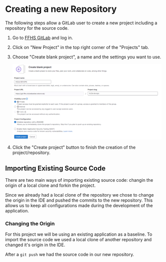 # Creating a new Repository

The following steps allow a GitLab user to create a new project including a repository for the source code.

1. Go to [FFHS GitLab](https://git.ffhs.ch) and log in.
2. Click on "New Project" in the top right corner of the "Projects" tab.
3. Choose "Create blank project", a name and the settings you want to use.
    
    <img src="img/gitlab-create-repository.png" alt="gitlab project creation form" width="700"/>

4. Click the "Create project" button to finish the creation of the project/repository.

## Importing Existing Source Code

There are two main ways of importing existing source code: changin the origin of a local clone and forkin the project.

Since we already had a local clone of the repository we chose to change the origin in the IDE and pushed the commits to the new repository. This allows us to keep all configurations made during the development of the application. 

### Changing the Origin

For this project we will be using an existing application as a baseline. 
To import the source code we used a local clone of another repository and changed it's origin in the IDE. 

After a `git push` we had the source code in our new repository. 
